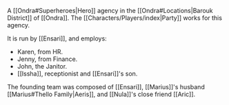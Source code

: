 A [[Ondra#Superheroes|Hero]] agency in the [[Ondra#Locations|Barouk District]] of [[Ondra]]. The [[Characters/Players/index|Party]] works for this agency.

It is run by [[Ensari]], and employs:

 * Karen, from HR.
 * Jenny, from Finance.
 * John, the Janitor.
 * [[Issha]], receptionist and [[Ensari]]'s son.

The founding team was composed of [[Ensari]], [[Marius]]'s husband [[Marius#Thello Family|Aeris]], and [[Nula]]'s close friend [[Aric]].